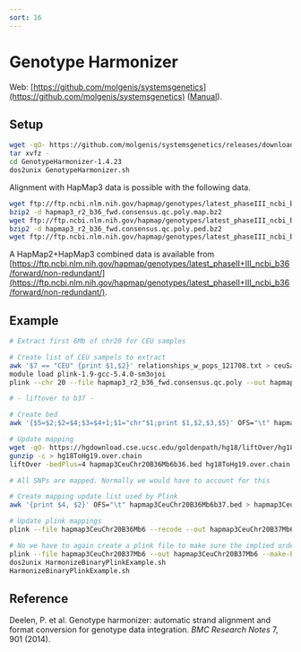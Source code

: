 ```yaml
---
sort: 16
---
```


# Genotype Harmonizer

Web: [https://github.com/molgenis/systemsgenetics](https://github.com/molgenis/systemsgenetics) ([Manual](https://github.com/molgenis/systemsgenetics/wiki/Genotype-Harmonizer)).

## Setup

```bash
wget -qO- https://github.com/molgenis/systemsgenetics/releases/download/1.4.0_20-8.1/GenotypeHarmonizer-1.4.23-dist.tar.gz | \
tar xvfz -
cd GenotypeHarmonizer-1.4.23
dos2unix GenotypeHarmonizer.sh
```

Alignment with HapMap3 data is possible with the following data.

```bash
wget ftp://ftp.ncbi.nlm.nih.gov/hapmap/genotypes/latest_phaseIII_ncbi_b36/plink_format/hapmap3_r2_b36_fwd.consensus.qc.poly.map.bz2
bzip2 -d hapmap3_r2_b36_fwd.consensus.qc.poly.map.bz2
wget ftp://ftp.ncbi.nlm.nih.gov/hapmap/genotypes/latest_phaseIII_ncbi_b36/plink_format/hapmap3_r2_b36_fwd.consensus.qc.poly.ped.bz2
bzip2 -d hapmap3_r2_b36_fwd.consensus.qc.poly.ped.bz2
wget ftp://ftp.ncbi.nlm.nih.gov/hapmap/genotypes/latest_phaseIII_ncbi_b36/plink_format/relationships_w_pops_121708.txt
```

A HapMap2+HapMap3 combined data is available from [https://ftp.ncbi.nlm.nih.gov/hapmap/genotypes/latest_phaseII+III_ncbi_b36/forward/non-redundant/](https://ftp.ncbi.nlm.nih.gov/hapmap/genotypes/latest_phaseII+III_ncbi_b36/forward/non-redundant/).

## Example

```bash
# Extract first 6Mb of chr20 for CEU samples

# Create list of CEU sampels to extract
awk '$7 == "CEU" {print $1,$2}' relationships_w_pops_121708.txt > ceuSamples.txt
module load plink-1.9-gcc-5.4.0-sm3ojoi
plink --chr 20 --file hapmap3_r2_b36_fwd.consensus.qc.poly --out hapmap3CeuChr20B36Mb6 --from-mb 0 --to-mb 6 --recode --keep ceuSamples.txt

# - liftover to b37 -

# Create bed
awk '{$5=$2;$2=$4;$3=$4+1;$1="chr"$1;print $1,$2,$3,$5}' OFS="\t" hapmap3CeuChr20B36Mb6.map > hapmap3CeuChr20B36Mb6b36.bed

# Update mapping
wget -qO- https://hgdownload.cse.ucsc.edu/goldenpath/hg18/liftOver/hg18ToHg19.over.chain.gz | \
gunzip -c > hg18ToHg19.over.chain
liftOver -bedPlus=4 hapmap3CeuChr20B36Mb6b36.bed hg18ToHg19.over.chain hapmap3CeuChr20B36Mb6b37.bed hapmap3CeuChr20B36Mb6unmapped.txt

# All SNPs are mapped. Normally we would have to account for this

# Create mapping update list used by Plink
awk '{print $4, $2}' OFS="\t" hapmap3CeuChr20B36Mb6b37.bed > hapmap3CeuChr20B36Mb6b37.txt

# Update plink mappings
plink --file hapmap3CeuChr20B36Mb6 --recode --out hapmap3CeuChr20B37Mb6 --update-map hapmap3CeuChr20B36Mb6b37.txt

# No we have to again create a plink file to make sure the implied order is correct after liftover.
plink --file hapmap3CeuChr20B37Mb6 --out hapmap3CeuChr20B37Mb6 --make-bed
dos2unix HarmonizeBinaryPlinkExample.sh
HarmonizeBinaryPlinkExample.sh
```

## Reference

Deelen, P. et al. Genotype harmonizer: automatic strand alignment and format conversion for genotype data integration. _BMC Research Notes_ 7, 901 (2014).
